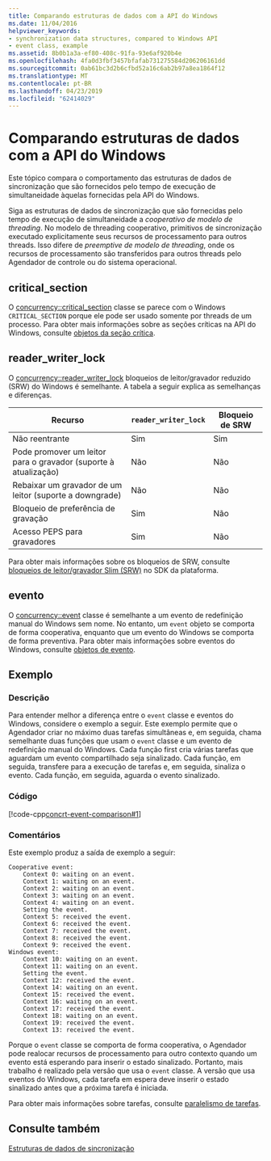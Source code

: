 ```yaml
---
title: Comparando estruturas de dados com a API do Windows
ms.date: 11/04/2016
helpviewer_keywords:
- synchronization data structures, compared to Windows API
- event class, example
ms.assetid: 8b0b1a3a-ef80-408c-91fa-93e6af920b4e
ms.openlocfilehash: 4fa0d3fbf3457bfafab731275584d206206161dd
ms.sourcegitcommit: 0ab61bc3d2b6cfbd52a16c6ab2b97a8ea1864f12
ms.translationtype: MT
ms.contentlocale: pt-BR
ms.lasthandoff: 04/23/2019
ms.locfileid: "62414029"
---
```

# <a name="comparing-synchronization-data-structures-to-the-windows-api"></a>Comparando estruturas de dados com a API do Windows

Este tópico compara o comportamento das estruturas de dados de sincronização que são fornecidos pelo tempo de execução de simultaneidade àquelas fornecidas pela API do Windows.

Siga as estruturas de dados de sincronização que são fornecidas pelo tempo de execução de simultaneidade a *cooperativo de modelo de threading*. No modelo de threading cooperativo, primitivos de sincronização executado explicitamente seus recursos de processamento para outros threads. Isso difere de *preemptive de modelo de threading*, onde os recursos de processamento são transferidos para outros threads pelo Agendador de controle ou do sistema operacional.

## <a name="criticalsection"></a>critical_section

O [concurrency::critical_section](../../parallel/concrt/reference/critical-section-class.md) classe se parece com o Windows `CRITICAL_SECTION` porque ele pode ser usado somente por threads de um processo. Para obter mais informações sobre as seções críticas na API do Windows, consulte [objetos da seção crítica](/windows/desktop/Sync/critical-section-objects).

## <a name="readerwriterlock"></a>reader_writer_lock

O [concurrency::reader_writer_lock](../../parallel/concrt/reference/reader-writer-lock-class.md) bloqueios de leitor/gravador reduzido (SRW) do Windows é semelhante. A tabela a seguir explica as semelhanças e diferenças.

|Recurso|`reader_writer_lock`|Bloqueio de SRW|
|-------------|--------------------------|--------------|
|Não reentrante|Sim|Sim|
|Pode promover um leitor para o gravador (suporte à atualização)|Não|Não|
|Rebaixar um gravador de um leitor (suporte a downgrade)|Não|Não|
|Bloqueio de preferência de gravação|Sim|Não|
|Acesso PEPS para gravadores|Sim|Não|

Para obter mais informações sobre os bloqueios de SRW, consulte [bloqueios de leitor/gravador Slim (SRW)](https://msdn.microsoft.com/library/windows/desktop/aa904937) no SDK da plataforma.

## <a name="event"></a>evento

O [concurrency::event](../../parallel/concrt/reference/event-class.md) classe é semelhante a um evento de redefinição manual do Windows sem nome. No entanto, um `event` objeto se comporta de forma cooperativa, enquanto que um evento do Windows se comporta de forma preventiva. Para obter mais informações sobre eventos do Windows, consulte [objetos de evento](/windows/desktop/Sync/event-objects).

## <a name="example"></a>Exemplo

### <a name="description"></a>Descrição

Para entender melhor a diferença entre o `event` classe e eventos do Windows, considere o exemplo a seguir. Este exemplo permite que o Agendador criar no máximo duas tarefas simultâneas e, em seguida, chama semelhante duas funções que usam o `event` classe e um evento de redefinição manual do Windows. Cada função first cria várias tarefas que aguardam um evento compartilhado seja sinalizado. Cada função, em seguida, transfere para a execução de tarefas e, em seguida, sinaliza o evento. Cada função, em seguida, aguarda o evento sinalizado.

### <a name="code"></a>Código

[!code-cpp[concrt-event-comparison#1](../../parallel/concrt/codesnippet/cpp/comparing-synchronization-data-structures-to-the-windows-api_1.cpp)]

### <a name="comments"></a>Comentários

Este exemplo produz a saída de exemplo a seguir:

```Output
Cooperative event:
    Context 0: waiting on an event.
    Context 1: waiting on an event.
    Context 2: waiting on an event.
    Context 3: waiting on an event.
    Context 4: waiting on an event.
    Setting the event.
    Context 5: received the event.
    Context 6: received the event.
    Context 7: received the event.
    Context 8: received the event.
    Context 9: received the event.
Windows event:
    Context 10: waiting on an event.
    Context 11: waiting on an event.
    Setting the event.
    Context 12: received the event.
    Context 14: waiting on an event.
    Context 15: received the event.
    Context 16: waiting on an event.
    Context 17: received the event.
    Context 18: waiting on an event.
    Context 19: received the event.
    Context 13: received the event.
```

Porque o `event` classe se comporta de forma cooperativa, o Agendador pode realocar recursos de processamento para outro contexto quando um evento está esperando para inserir o estado sinalizado. Portanto, mais trabalho é realizado pela versão que usa o `event` classe. A versão que usa eventos do Windows, cada tarefa em espera deve inserir o estado sinalizado antes que a próxima tarefa é iniciada.

Para obter mais informações sobre tarefas, consulte [paralelismo de tarefas](../../parallel/concrt/task-parallelism-concurrency-runtime.md).

## <a name="see-also"></a>Consulte também

[Estruturas de dados de sincronização](../../parallel/concrt/synchronization-data-structures.md)
